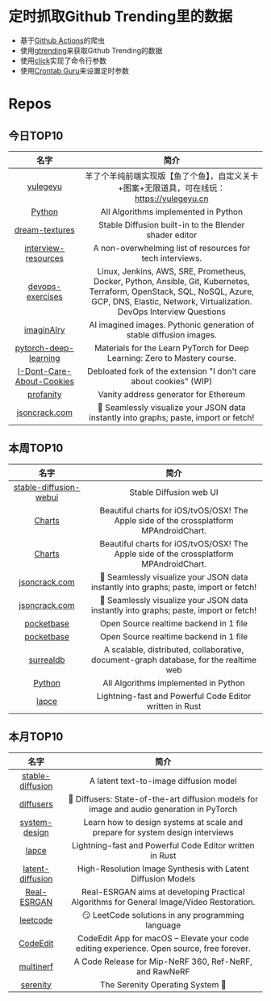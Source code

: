 # 定时抓取Github Trending里的数据
* 基于[Github Actions](https://docs.github.com/en/actions)的爬虫
* 使用[gtrending](https://github.com/hedythedev/gtrending)来获取Github Trending的数据
* 使用[click](https://github.com/pallets/click)实现了命令行参数
* 使用[Crontab Guru](https://crontab.guru/)来设置定时参数

# Repos
## 今日TOP10 
<!-- START OF DAILY_TOP10_REPOS -->
| 名字 | 简介 |
| :----: | :----: |
| [yulegeyu](https://github.com/liyupi/yulegeyu) | 羊了个羊纯前端实现版【鱼了个鱼】，自定义关卡+图案+无限道具，可在线玩：https://yulegeyu.cn |
| [Python](https://github.com/TheAlgorithms/Python) | All Algorithms implemented in Python |
| [dream-textures](https://github.com/carson-katri/dream-textures) | Stable Diffusion built-in to the Blender shader editor |
| [interview-resources](https://github.com/nas5w/interview-resources) | A non-overwhelming list of resources for tech interviews. |
| [devops-exercises](https://github.com/bregman-arie/devops-exercises) | Linux, Jenkins, AWS, SRE, Prometheus, Docker, Python, Ansible, Git, Kubernetes, Terraform, OpenStack, SQL, NoSQL, Azure, GCP, DNS, Elastic, Network, Virtualization. DevOps Interview Questions |
| [imaginAIry](https://github.com/brycedrennan/imaginAIry) | AI imagined images. Pythonic generation of stable diffusion images. |
| [pytorch-deep-learning](https://github.com/mrdbourke/pytorch-deep-learning) | Materials for the Learn PyTorch for Deep Learning: Zero to Mastery course. |
| [I-Dont-Care-About-Cookies](https://github.com/OhMyGuus/I-Dont-Care-About-Cookies) | Debloated fork of the extension "I don't care about cookies" (WIP) |
| [profanity](https://github.com/johguse/profanity) | Vanity address generator for Ethereum |
| [jsoncrack.com](https://github.com/AykutSarac/jsoncrack.com) | 🔮 Seamlessly visualize your JSON data instantly into graphs; paste, import or fetch! |
<!-- END OF DAILY_TOP10_REPOS -->

## 本周TOP10
<!-- START OF WEEKLY_TOP10_REPOS -->
| 名字 | 简介 |
| :----: | :----: |
| [stable-diffusion-webui](https://github.com/AUTOMATIC1111/stable-diffusion-webui) | Stable Diffusion web UI |
| [Charts](https://github.com/danielgindi/Charts) | Beautiful charts for iOS/tvOS/OSX! The Apple side of the crossplatform MPAndroidChart. |
| [Charts](https://github.com/danielgindi/Charts) | Beautiful charts for iOS/tvOS/OSX! The Apple side of the crossplatform MPAndroidChart. |
| [jsoncrack.com](https://github.com/AykutSarac/jsoncrack.com) | 🔮 Seamlessly visualize your JSON data instantly into graphs; paste, import or fetch! |
| [jsoncrack.com](https://github.com/AykutSarac/jsoncrack.com) | 🔮 Seamlessly visualize your JSON data instantly into graphs; paste, import or fetch! |
| [pocketbase](https://github.com/pocketbase/pocketbase) | Open Source realtime backend in 1 file |
| [pocketbase](https://github.com/pocketbase/pocketbase) | Open Source realtime backend in 1 file |
| [surrealdb](https://github.com/surrealdb/surrealdb) | A scalable, distributed, collaborative, document-graph database, for the realtime web |
| [Python](https://github.com/TheAlgorithms/Python) | All Algorithms implemented in Python |
| [lapce](https://github.com/lapce/lapce) | Lightning-fast and Powerful Code Editor written in Rust |
<!-- END OF WEEKLY_TOP10_REPOS -->

## 本月TOP10
<!-- START OF MONTHLY_TOP10_REPOS -->
| 名字 | 简介 |
| :----: | :----: |
| [stable-diffusion](https://github.com/CompVis/stable-diffusion) | A latent text-to-image diffusion model |
| [diffusers](https://github.com/huggingface/diffusers) | 🤗 Diffusers: State-of-the-art diffusion models for image and audio generation in PyTorch |
| [system-design](https://github.com/karanpratapsingh/system-design) | Learn how to design systems at scale and prepare for system design interviews |
| [lapce](https://github.com/lapce/lapce) | Lightning-fast and Powerful Code Editor written in Rust |
| [latent-diffusion](https://github.com/CompVis/latent-diffusion) | High-Resolution Image Synthesis with Latent Diffusion Models |
| [Real-ESRGAN](https://github.com/xinntao/Real-ESRGAN) | Real-ESRGAN aims at developing Practical Algorithms for General Image/Video Restoration. |
| [leetcode](https://github.com/doocs/leetcode) | 😏 LeetCode solutions in any programming language | 多种编程语言实现 LeetCode、《剑指 Offer（第 2 版）》、《程序员面试金典（第 6 版）》题解 |
| [CodeEdit](https://github.com/CodeEditApp/CodeEdit) | CodeEdit App for macOS – Elevate your code editing experience. Open source, free forever. |
| [multinerf](https://github.com/google-research/multinerf) | A Code Release for Mip-NeRF 360, Ref-NeRF, and RawNeRF |
| [serenity](https://github.com/SerenityOS/serenity) | The Serenity Operating System 🐞 |
<!-- END OF MONTHLY_TOP10_REPOS -->
